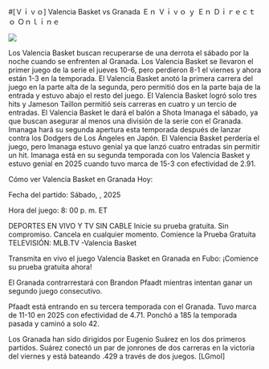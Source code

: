 #[Ｖｉｖｏ] Valencia Basket vs Granada Ｅｎ Ｖｉｖｏ ｙ Ｅｎ Ｄｉｒｅｃｔｏ Ｏｎｌｉｎｅ  
  
  
[![](https://i.imgur.com/qSNzIqt.png)](https://movie.rssnews.media/ZgXUIajo.php)  
  
Los Valencia Basket buscan recuperarse de una derrota el sábado por la noche cuando se enfrenten al Granada. Los Valencia Basket se llevaron el primer juego de la serie el jueves 10-6, pero perdieron 8-1 el viernes y ahora están 1-3 en la temporada. El Valencia Basket anotó la primera carrera del juego en la parte alta de la segunda, pero permitió dos en la parte baja de la entrada y estuvo abajo el resto del juego. El Valencia Basket logró solo tres hits y Jameson Taillon permitió seis carreras en cuatro y un tercio de entradas. El Valencia Basket le dará el balón a Shota Imanaga el sábado, ya que buscan asegurar al menos una división de la serie con el Granada. Imanaga hará su segunda apertura esta temporada después de lanzar contra los Dodgers de Los Ángeles en Japón. El Valencia Basket perdería el juego, pero Imanaga estuvo genial ya que lanzó cuatro entradas sin permitir un hit. Imanaga está en su segunda temporada con los Valencia Basket y estuvo genial en 2025 cuando tuvo marca de 15-3 con efectividad de 2.91.

Cómo ver Valencia Basket en Granada Hoy:

Fecha del partido: Sábado, , 2025

Hora del juego: 8: 00 p. m. ET

DEPORTES EN VIVO Y TV SIN CABLE
Inicie su prueba gratuita. Sin compromiso. Cancela en cualquier momento.
Comience la Prueba Gratuita
TELEVISIÓN: MLB.TV -Valencia Basket

Transmita en vivo el juego Valencia Basket en Granada en Fubo: ¡Comience su prueba gratuita ahora! 

El Granada contrarrestará con Brandon Pfaadt mientras intentan ganar un segundo juego consecutivo.

Pfaadt está entrando en su tercera temporada con el Granada. Tuvo marca de 11-10 en 2025 con efectividad de 4.71. Ponchó a 185 la temporada pasada y caminó a solo 42.

Los Granada han sido dirigidos por Eugenio Suárez en los dos primeros partidos. Suárez conectó un par de jonrones de dos carreras en la victoria del viernes y está bateando .429 a través de dos juegos. [LGmoI]